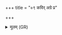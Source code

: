 +++
title = "०९ कविर् अग्रे प्र"

+++
<details><summary>मूलम् (GR)</summary>

+++(PSK 20.26.9)+++कविर् अग्रे प्र लिलेख  
धर्ता केशाꣳ अधारयत् ।  
इहैव विश्वतो दधद्  
धाता त्वष्टा त्वचि केशाꣳ अचीक्ल्̥पत् ॥
</details>